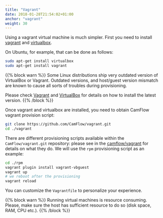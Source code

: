 ```yaml
---
title: "Vagrant"
date: 2018-01-28T21:54:02+01:00
anchor: "vagrant"
weight: 30
---
```


Using a vagrant virtual machine is much simpler. First you need to install [vagrant](https://www.vagrantup.com/docs/installation/) and [virtualbox](https://www.virtualbox.org/manual/ch02.html).

On Ubuntu, for example, that can be done as follows:
``` BASH
sudo apt-get install virtualbox
sudo apt-get install vagrant
```

{{% block warn %}}
Some Linux distributions ship very outdated version of VirtualBox or Vagrant.
Outdated versions, and host/guest version mismatch are known to cause all sorts of troubles during provisioning.

Please check [Vagrant](https://www.vagrantup.com/downloads.html) and [VirtualBox](https://www.virtualbox.org/wiki/Downloads) for details on how to install the latest version.
{{% /block %}}

Once vagrant and virtualbox are installed, you need to obtain CamFlow vagrant provision script:
``` BASH
git clone https://github.com/CamFlow/vagrant.git
cd ./vagrant
```

There are different provisioning scripts available within the `CamFlow/vagrant.git` repository: please see in the [camflow/vagrant](https://github.com/CamFlow/vagrant) for details on what they do. We will use the `rpm` provisioning script as an example:
``` BASH
cd ./rpm
vagrant plugin install vagrant-vbguest
vagrant up
# we reboot after the provisioning
vagrant reload
```
You can customize the `Vagrantfile` to personalize your experience.


{{% block warn %}}
Running virtual machines is resource consuming. Please, make sure the host has sufficient resource to do so (disk space, RAM, CPU etc.).
{{% /block %}}
